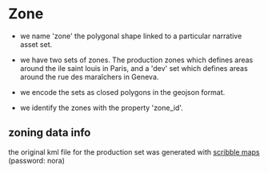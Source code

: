 
# Zone

- we name 'zone' the polygonal shape linked to a particular narrative asset set.

- we have two sets of zones. The production zones which defines areas around the ile saint louis in Paris, and a 'dev' set which defines areas around the rue des maraîchers in Geneva.

- we encode the sets as closed polygons in the geojson format. 

- we identify the zones with the property 'zone\_id'.

## zoning data info

the original kml file for the production set was generated with [scribble maps](http://www.scribblemaps.com/maps/view/lldd/DOAkobGlf0) (password: nora)
